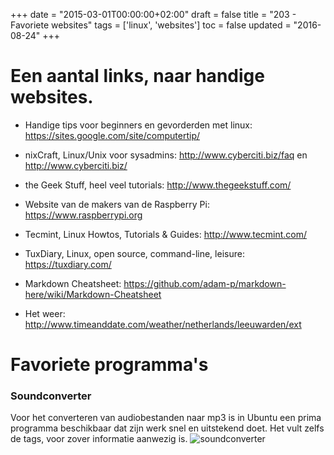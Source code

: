 +++
date = "2015-03-01T00:00:00+02:00"
draft = false
title = "203 - Favoriete websites"
tags = ['linux', 'websites']
toc = false
updated = "2016-08-24"
+++


# Een aantal links, naar handige websites.

* Handige tips voor beginners en gevorderden met linux: 
https://sites.google.com/site/computertip/

* nixCraft, Linux/Unix voor sysadmins: 
http://www.cyberciti.biz/faq  en  http://www.cyberciti.biz/

* the Geek Stuff, heel veel tutorials:
http://www.thegeekstuff.com/

* Website van de makers van de Raspberry Pi:
https://www.raspberrypi.org

* Tecmint, Linux Howtos, Tutorials & Guides:
http://www.tecmint.com/

* TuxDiary, Linux, open source, command-line, leisure:
https://tuxdiary.com/

* Markdown Cheatsheet: 
https://github.com/adam-p/markdown-here/wiki/Markdown-Cheatsheet

* Het weer: 
http://www.timeanddate.com/weather/netherlands/leeuwarden/ext


# Favoriete programma's

### Soundconverter
Voor het converteren van audiobestanden naar mp3 is in Ubuntu een prima programma beschikbaar dat zijn werk snel en
uitstekend doet. Het vult zelfs de tags, voor zover informatie aanwezig is.
![soundconverter](/img/203-soundconverter.jpg)


